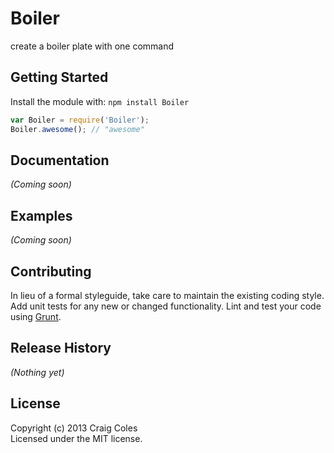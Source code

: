 # Boiler

create a boiler plate with one command

## Getting Started
Install the module with: `npm install Boiler`

```javascript
var Boiler = require('Boiler');
Boiler.awesome(); // "awesome"
```

## Documentation
_(Coming soon)_

## Examples
_(Coming soon)_

## Contributing
In lieu of a formal styleguide, take care to maintain the existing coding style. Add unit tests for any new or changed functionality. Lint and test your code using [Grunt](http://gruntjs.com/).

## Release History
_(Nothing yet)_

## License
Copyright (c) 2013 Craig Coles  
Licensed under the MIT license.
